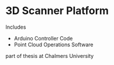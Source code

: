 # 3D Scanner Platform 

Includes

* Arduino Controller Code
* Point Cloud Operations Software

part of thesis at Chalmers University

